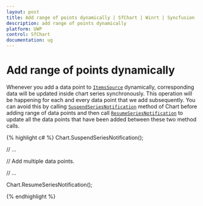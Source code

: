 ```yaml
---
layout: post
title: Add range of points dynamically | SfChart | Winrt | Syncfusion
description: add range of points dynamically
platform: UWP
control: SfChart
documentation: ug
---
```


# Add range of points dynamically

Whenever you add a data point to [`ItemsSource`](https://help.syncfusion.com/cr/cref_files/uwp/Syncfusion.SfChart.UWP~Syncfusion.UI.Xaml.Charts.ChartSeriesBase~ItemsSource.html) dynamically, corresponding data will be updated inside chart series synchronously. This operation will be happening for each and every data point that we add subsequently. You can avoid this by calling [`SuspendSeriesNotification`](https://help.syncfusion.com/cr/cref_files/uwp/Syncfusion.SfChart.UWP~Syncfusion.UI.Xaml.Charts.ChartBase~SuspendSeriesNotification.html) method of Chart before adding range of data points and then call [`ResumeSeriesNotification`](https://help.syncfusion.com/cr/cref_files/uwp/Syncfusion.SfChart.UWP~Syncfusion.UI.Xaml.Charts.ChartBase~ResumeSeriesNotification.html) to update all the data points that have been added between these two method calls.


{% highlight c# %}
Chart.SuspendSeriesNotification();

// ...

// Add multiple data points.

// ...

Chart.ResumeSeriesNotification();

{% endhighlight %}


